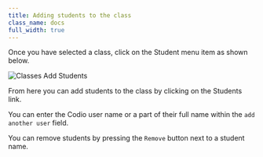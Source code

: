 ```yaml
---
title: Adding students to the class
class_name: docs
full_width: true
---
```


Once you have selected a class, click on the Student menu item as shown below.

![Classes Add Students](/img/docs/classroom_addstudents.png)

From here you can add students to the class by clicking on the Students link.

You can enter the Codio user name or a part of their full name within the `add another user` field.

You can remove students by pressing the `Remove` button next to a student name.

